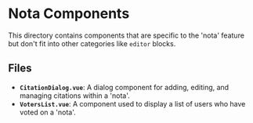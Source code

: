 # Nota Components

This directory contains components that are specific to the 'nota' feature but don't fit into other categories like `editor` blocks.

## Files

- **`CitationDialog.vue`**: A dialog component for adding, editing, and managing citations within a 'nota'.
- **`VotersList.vue`**: A component used to display a list of users who have voted on a 'nota'. 